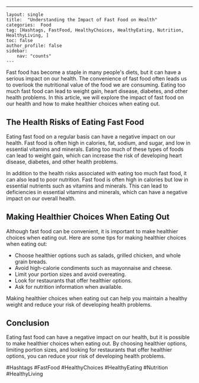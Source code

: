 ---
    layout: single
    title:  "Understanding the Impact of Fast Food on Health"
    categories:  Food
    tag: [Hashtags, FastFood, HealthyChoices, HealthyEating, Nutrition, HealthyLiving, ]
    toc: false
    author_profile: false
    sidebar:
        nav: "counts"
    ---
    
Fast food has become a staple in many people's diets, but it can have a serious impact on our health. The convenience of fast food often leads us to overlook the nutritional value of the food we are consuming. Eating too much fast food can lead to weight gain, heart disease, diabetes, and other health problems. In this article, we will explore the impact of fast food on our health and how to make healthier choices when eating out.

## The Health Risks of Eating Fast Food

Eating fast food on a regular basis can have a negative impact on our health. Fast food is often high in calories, fat, sodium, and sugar, and low in essential vitamins and minerals. Eating too much of these types of foods can lead to weight gain, which can increase the risk of developing heart disease, diabetes, and other health problems.

In addition to the health risks associated with eating too much fast food, it can also lead to poor nutrition. Fast food is often high in calories but low in essential nutrients such as vitamins and minerals. This can lead to deficiencies in essential vitamins and minerals, which can have a negative impact on our overall health.

## Making Healthier Choices When Eating Out

Although fast food can be convenient, it is important to make healthier choices when eating out. Here are some tips for making healthier choices when eating out:

- Choose healthier options such as salads, grilled chicken, and whole grain breads.
- Avoid high-calorie condiments such as mayonnaise and cheese.
- Limit your portion sizes and avoid overeating.
- Look for restaurants that offer healthier options.
- Ask for nutrition information when available.

Making healthier choices when eating out can help you maintain a healthy weight and reduce your risk of developing health problems.

## Conclusion

Eating fast food can have a negative impact on our health, but it is possible to make healthier choices when eating out. By choosing healthier options, limiting portion sizes, and looking for restaurants that offer healthier options, you can reduce your risk of developing health problems. 

#Hashtags
#FastFood #HealthyChoices #HealthyEating #Nutrition #HealthyLiving